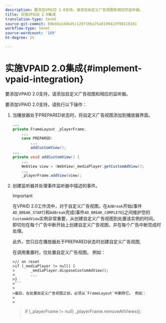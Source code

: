 ```yaml
---
description: 要添加VPAID 2.0支持，请添加自定义广告视图和相应的监听器。
title: 实施VPAID 2.0集成
translation-type: tm+mt
source-git-commit: 89bdda1d4bd5c126f19ba75a819942df901183d1
workflow-type: tm+mt
source-wordcount: '169'
ht-degree: 2%

---
```



# 实施VPAID 2.0集成{#implement-vpaid-integration}

要添加VPAID 2.0支持，请添加自定义广告视图和相应的监听器。

要添加VPAID 2.0支持，请执行以下操作：

1. 当播放器处于PREPARED状态时，将自定义广告视图添加到播放器界面。

   ```java
   ... 
   private FrameLayout _playerFrame; 
       ... 
       case PREPARED: 
           ... 
           addCustomView(); 
   ... 
   private void addCustomView() { 
       ... 
       WebView view = (WebView)_mediaPlayer.getCustomAdView(); 
       ... 
       _playerFrame.addView(view);
   ```

1. 创建监听器并处理事件监听器中描述的事件。

   >[!IMPORTANT]
   >
   >在VPAID 2.0工作流中，对于自定义广告视图，在`AdBreak`开始(事件`AD_BREAK_START`)和`AdBreak`完成(事件`AD_BREAK_COMPLETE`)之间维护您的`CustomAdView`实例非常重要，从创建自定义广告视图到处置该实例的时间。 即切勿在每个广告中断开始上创建自定义广告视图，并在每个广告中断完成时处理。
   >
   >
   >此外，您只应在播放器处于PREPARED状态时创建自定义广告视图,
   >
   >
   >在调用重置时，仅处置自定义广告视图。 例如：
   >
   >
   ```
   >// on reset 
   >if (_mediaPlayer != null) { 
   >       _mediaPlayer.disposeCustomAdView(); 
   >       ... 
   >} 
   >```
   >
   >最后，在处置自定义广告视图之前，必须从`FrameLayout`中删除它。 例如：
   >
   >
   ```
   >if (_playerFrame != null) 
   >       _playerFrame.removeAllViews(); 
   >```
